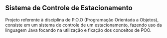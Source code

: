 ## Sistema de Controle de Estacionamento

Projeto referente à disciplina de P.O.O (Programação Orientada a Objetos), consiste em um sistema de controle de um estacionamento, fazendo uso da linguagem Java focando na utilização e fixação dos conceitos de POO.
